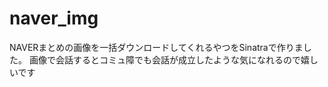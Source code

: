 naver_img
=========

NAVERまとめの画像を一括ダウンロードしてくれるやつをSinatraで作りました。
画像で会話するとコミュ障でも会話が成立したような気になれるので嬉しいです
